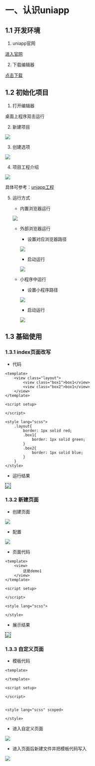 # 一、认识uniapp

## 1.1 开发环境

1. uniapp官网

[进入官网](https://uniapp.dcloud.net.cn/)

2. 下载编辑器

[点击下载](https://hx.dcloud.net.cn/Tutorial/install/windows)


## 1.2 初始化项目

1. 打开编辑器

桌面上程序双击运行

2. 新建项目

![](/application/uniapp/base/001.png)

3. 创建选项

![](/application/uniapp/base/002.png)

4. 项目工程介绍

![](/application/uniapp/base/003.png)

具体可参考：[uniapp工程](https://uniapp.dcloud.net.cn/tutorial/project.html)

5. 运行方式

    - 内置浏览器运行

    ![](/application/uniapp/base/004.png)

    - 外部浏览器运行

        - 设置对应浏览器路径

        ![](/application/uniapp/base/005.png)

        - 启动运行

        ![](/application/uniapp/base/006.png)

    - 小程序中运行

        - 设置小程序路径

        ![](/application/uniapp/base/007.png)

        - 启动运行

        ![](/application/uniapp/base/008.png)

## 1.3 基础使用

### 1.3.1 index页面改写


- 代码

```vue
<template>
	<view class="layout">
		<view class="box1">box1</view>
		<view class="box2">box1</view>
	</view>
</template>

<script setup>
	
</script>

<style lang="scss">
	.layout{
		border: 1px solid red;
		.box1{
			border: 1px solid green;
		}
		.box2{
			border: 1px solid blue;
		}
	}
</style>
```

- 运行结果


<img src="/application/uniapp/base/009.png" style="border:1px black dashed">



### 1.3.2 新建页面

- 创建页面

![](/application/uniapp/base/010.png)

- 配置

![](/application/uniapp/base/011.png)

- 页面代码

```vue
<template>
	<view>
		这是demo1
	</view>
</template>

<script setup>
	
</script>

<style lang="scss">

</style>
```

- 展示结果

<img src="/application/uniapp/base/012.png" style="border:1px black dashed">

### 1.3.3 自定义页面

- 模板代码

```vue
<template>
	
</template>

<script setup>

</script>


<style lang="scss" scoped>

</style>
```

- 进入自定义页面

![](/application/uniapp/base/027.png)

- 进入页面后新建文件并把模板代码写入

![](/application/uniapp/base/028.png)